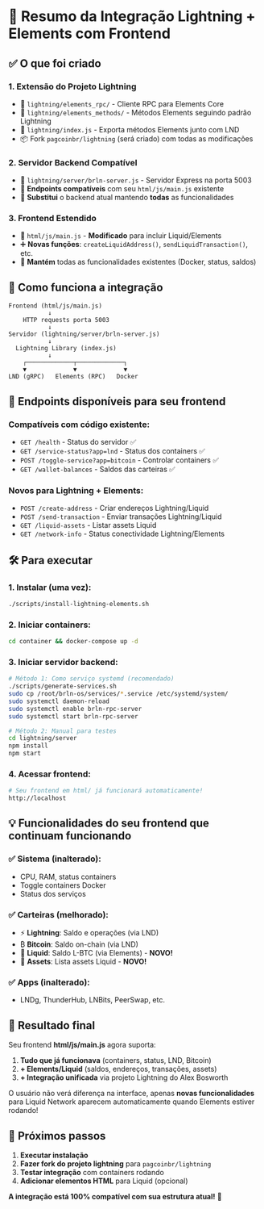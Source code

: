 # 🎯 Resumo da Integração Lightning + Elements com Frontend

## ✅ O que foi criado

### 1. **Extensão do Projeto Lightning**
- 📁 `lightning/elements_rpc/` - Cliente RPC para Elements Core
- 📁 `lightning/elements_methods/` - Métodos Elements seguindo padrão Lightning
- 📝 `lightning/index.js` - Exporta métodos Elements junto com LND
- 📦 Fork `pagcoinbr/lightning` (será criado) com todas as modificações

### 2. **Servidor Backend Compatível**
- 📄 `lightning/server/brln-server.js` - Servidor Express na porta 5003
- 🔗 **Endpoints compatíveis** com seu `html/js/main.js` existente
- 🚀 **Substitui** o backend atual mantendo **todas** as funcionalidades

### 3. **Frontend Estendido**
- 📝 `html/js/main.js` - **Modificado** para incluir Liquid/Elements
- ➕ **Novas funções**: `createLiquidAddress()`, `sendLiquidTransaction()`, etc.
- 🔄 **Mantém** todas as funcionalidades existentes (Docker, status, saldos)

## 🔄 Como funciona a integração

```
Frontend (html/js/main.js)
           ↓
    HTTP requests porta 5003
           ↓
Servidor (lightning/server/brln-server.js) 
           ↓
  Lightning Library (index.js)
           ↓
    ┌─────────────┬─────────────┐
    ▼             ▼             ▼
LND (gRPC)   Elements (RPC)   Docker
```

## 📡 Endpoints disponíveis para seu frontend

### **Compatíveis com código existente:**
- `GET /health` - Status do servidor ✅
- `GET /service-status?app=lnd` - Status dos containers ✅  
- `POST /toggle-service?app=bitcoin` - Controlar containers ✅
- `GET /wallet-balances` - Saldos das carteiras ✅

### **Novos para Lightning + Elements:**
- `POST /create-address` - Criar endereços Lightning/Liquid
- `POST /send-transaction` - Enviar transações Lightning/Liquid
- `GET /liquid-assets` - Listar assets Liquid
- `GET /network-info` - Status conectividade Lightning/Elements

## 🛠️ Para executar

### 1. **Instalar (uma vez):**
```bash
./scripts/install-lightning-elements.sh
```

### 2. **Iniciar containers:**
```bash
cd container && docker-compose up -d
```

### 3. **Iniciar servidor backend:**
```bash
# Método 1: Como serviço systemd (recomendado)
./scripts/generate-services.sh
sudo cp /root/brln-os/services/*.service /etc/systemd/system/
sudo systemctl daemon-reload
sudo systemctl enable brln-rpc-server
sudo systemctl start brln-rpc-server

# Método 2: Manual para testes
cd lightning/server
npm install
npm start
```

### 4. **Acessar frontend:**
```bash
# Seu frontend em html/ já funcionará automaticamente!
http://localhost
```

## 💡 Funcionalidades do seu frontend que continuam funcionando

### ✅ **Sistema (inalterado):**
- CPU, RAM, status containers
- Toggle containers Docker  
- Status dos serviços

### ✅ **Carteiras (melhorado):**
- ⚡ **Lightning**: Saldo e operações (via LND)
- ₿ **Bitcoin**: Saldo on-chain (via LND) 
- 🌊 **Liquid**: Saldo L-BTC (via Elements) - **NOVO!**
- 💎 **Assets**: Lista assets Liquid - **NOVO!**

### ✅ **Apps (inalterado):**
- LNDg, ThunderHub, LNBits, PeerSwap, etc.

## 🎯 Resultado final

Seu frontend **html/js/main.js** agora suporta:

1. **Tudo que já funcionava** (containers, status, LND, Bitcoin)
2. **+ Elements/Liquid** (saldos, endereços, transações, assets)
3. **+ Integração unificada** via projeto Lightning do Alex Bosworth

O usuário não verá diferença na interface, apenas **novas funcionalidades** para Liquid Network aparecem automaticamente quando Elements estiver rodando!

## 🚀 Próximos passos

1. **Executar instalação**
2. **Fazer fork do projeto lightning** para `pagcoinbr/lightning`  
3. **Testar integração** com containers rodando
4. **Adicionar elementos HTML** para Liquid (opcional)

**A integração está 100% compatível com sua estrutura atual!** 🎉
